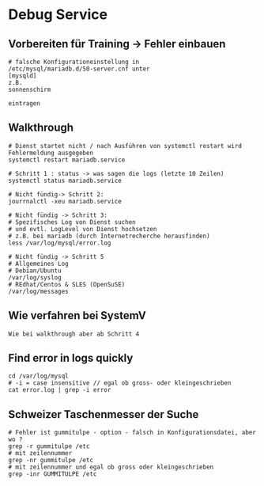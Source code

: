 # Debug Service 

## Vorbereiten für Training -> Fehler einbauen 

```
# falsche Konfigurationeinstellung in
/etc/mysql/mariadb.d/50-server.cnf unter
[mysqld]
z.B.
sonnenschirm

eintragen 
```

## Walkthrough 

```
# Dienst startet nicht / nach Ausführen von systemctl restart wird Fehlermeldung ausgegeben
systemctl restart mariadb.service 

# Schritt 1 : status -> was sagen die logs (letzte 10 Zeilen) 
systemctl status mariadb.service 

# Nicht fündig-> Schritt 2:
jourrnalctl -xeu mariadb.service 

# Nicht fündig -> Schritt 3:
# Spezifisches Log von Dienst suchen 
# und evtl. LogLevel von Dienst hochsetzen
# z.B. bei mariadb (durch Internetrecherche herausfinden) 
less /var/log/mysql/error.log 

# Nicht fündig -> Schritt 5
# Allgemeines Log
# Debian/Ubuntu 
/var/log/syslog
# REdhat/Centos & SLES (OpenSuSE) 
/var/log/messages 
```

## Wie verfahren bei SystemV 

```
Wie bei walkthrough aber ab Schritt 4
```

## Find error in logs quickly

```
cd /var/log/mysql 
# -i = case insensitive // egal ob gross- oder kleingeschrieben
cat error.log | grep -i error
```

## Schweizer Taschenmesser der Suche 


```
# Fehler ist gummitulpe - option - falsch in Konfigurationsdatei, aber wo ? 
grep -r gummitulpe /etc
# mit zeilennummer 
grep -nr gummitulpe /etc
# mit zeilennummer und egal ob gross oder kleingeschrieben 
grep -inr GUMMITULPE /etc
```
